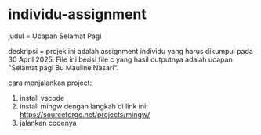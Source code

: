 # individu-assignment

judul = Ucapan Selamat Pagi

deskripsi = projek ini adalah assignment individu yang harus dikumpul pada 30 April 2025. File ini berisi file c yang hasil outputnya adalah ucapan "Selamat pagi Bu Mauline Nasari".

cara menjalankan project:
1. install vscode
2. install mingw dengan langkah di link ini: https://sourceforge.net/projects/mingw/
3. jalankan codenya
